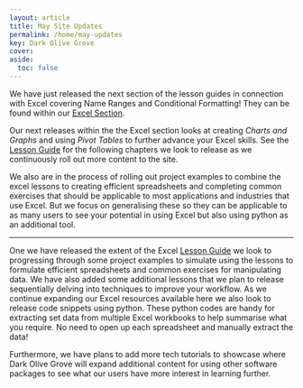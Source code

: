 ```yaml
---
layout: article
title: May Site Updates
permalink: /home/may-updates
key: Dark Olive Grove
cover:
aside:
  toc: false
---
```


We have just released the next section of the lesson guides in connection with Excel covering Name Ranges and Conditional Formatting! They can be found within our [Excel Section](/excel/introduction.html).

Our next releases within the the Excel section looks at creating *Charts and Graphs* and using *Pivot Tables* to further advance your Excel skills. See the [Lesson Guide](/excel/introduction#lesson-guide) for the following chapters we look to release as we continuously roll out more content to the site.

We also are in the process of rolling out project examples to combine the excel lessons to creating efficient spreadsheets and completing common exercises that should be applicable to most applications and industries that use Excel. But we focus on generalising these so they can be applicable to as many users to see your potential in using Excel but also using python as an additional tool.
<!--more-->

---

One we have released the extent of the Excel [Lesson Guide](/excel/introduction#lesson-guide) we look to progressing through some project examples to simulate using the lessons to formulate efficient spreadsheets and common exercises for manipulating data. We have also added some additional lessons that we plan to release sequentially delving into techniques to improve your workflow. As we continue expanding our Excel resources available here we also look to release code snippets using python. These python codes are handy for extracting set data from multiple Excel workbooks to help summarise what you require. No need to open up each spreadsheet and manually extract the data!

Furthermore, we have plans to add more tech tutorials to showcase where Dark Olive Grove will expand additional content for using other software packages to see what our users have more interest in learning further.